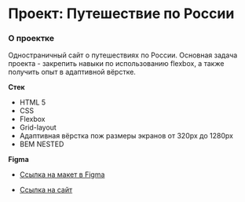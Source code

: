 # Проект: Путешествие по России

### О проектке
Одностраничный сайт о путешествиях по России. Основная задача проекта - закрепить навыки по использованию flexbox, а также получить опыт в адаптивной вёрстке.

**Стек**

- HTML 5
- CSS
- Flexbox
- Grid-layout
- Адаптивная вёрстка пож размеры экранов от 320px до 1280px
- BEM NESTED

**Figma**

* [Ссылка на макет в Figma](https://www.figma.com/file/5S2WSbEFL6awjVWJ0NWL8Q/Sprint-3_-Russia-_-desktop-mobile?node-id=28503%3A0)


* [Ссылка на cайт](https://artemtu.github.io/russian-travel-bootcamp/)

